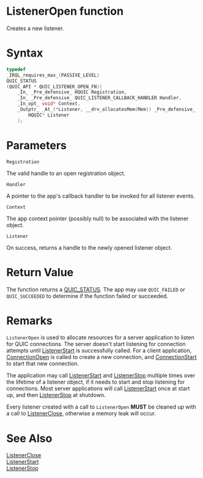 ListenerOpen function
======

Creates a new listener.

# Syntax

```C
typedef
_IRQL_requires_max_(PASSIVE_LEVEL)
QUIC_STATUS
(QUIC_API * QUIC_LISTENER_OPEN_FN)(
    _In_ _Pre_defensive_ HQUIC Registration,
    _In_ _Pre_defensive_ QUIC_LISTENER_CALLBACK_HANDLER Handler,
    _In_opt_ void* Context,
    _Outptr_ _At_(*Listener, __drv_allocatesMem(Mem)) _Pre_defensive_
        HQUIC* Listener
    );
```

# Parameters

`Registration`

The valid handle to an open registration object.

`Handler`

A pointer to the app's callback handler to be invoked for all listener events.

`Context`

The app context pointer (possibly null) to be associated with the listener object.

`Listener`

On success, returns a handle to the newly opened listener object.

# Return Value

The function returns a [QUIC_STATUS](QUIC_STATUS.md). The app may use `QUIC_FAILED` or `QUIC_SUCCEEDED` to determine if the function failed or succeeded.

# Remarks

`ListenerOpen` is used to allocate resources for a server application to listen for QUIC connections. The server doesn't start listening for connection attempts until [ListenerStart](ListenerStart.md) is successfully called. For a client application, [ConnectionOpen](ConnectionOpen.md) is called to create a new connection, and [ConnectionStart](ConnectionStart.md) to start that new connection.

The application may call [ListenerStart](ListenerStart.md) and [ListenerStop](ListenerStop.md) multiple times over the lifetime of a listener object, if it needs to start and stop listening for connections. Most server applications will call [ListenerStart](ListenerStart.md) once at start up, and then [ListenerStop](ListenerStop.md) at shutdown.

Every listener created with a call to `ListenerOpen` **MUST** be cleaned up with a call to [ListenerClose](ListenerClose.md), otherwise a memory leak will occur. 

# See Also

[ListenerClose](ListenerClose.md)<br>
[ListenerStart](ListenerStart.md)<br>
[ListenerStop](ListenerStop.md)<br>
